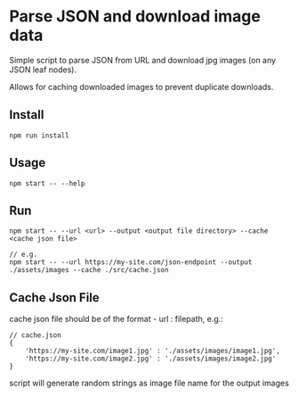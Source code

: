 # Parse JSON and download image data

Simple script to parse JSON from URL and download jpg images (on any JSON leaf nodes).

Allows for caching downloaded images to prevent duplicate downloads.

## Install
```
npm run install
```

## Usage
```
npm start -- --help
```

## Run
```
npm start -- --url <url> --output <output file directory> --cache <cache json file>

// e.g.
npm start -- --url https://my-site.com/json-endpoint --output ./assets/images --cache ./src/cache.json
```

## Cache Json File
cache json file should be of the format  - url : filepath, e.g.:
```
// cache.json
{
    'https://my-site.com/image1.jpg' : './assets/images/image1.jpg',
    'https://my-site.com/image2.jpg' : './assets/images/image2.jpg'
}

```
script will generate random strings as image file name for the output images